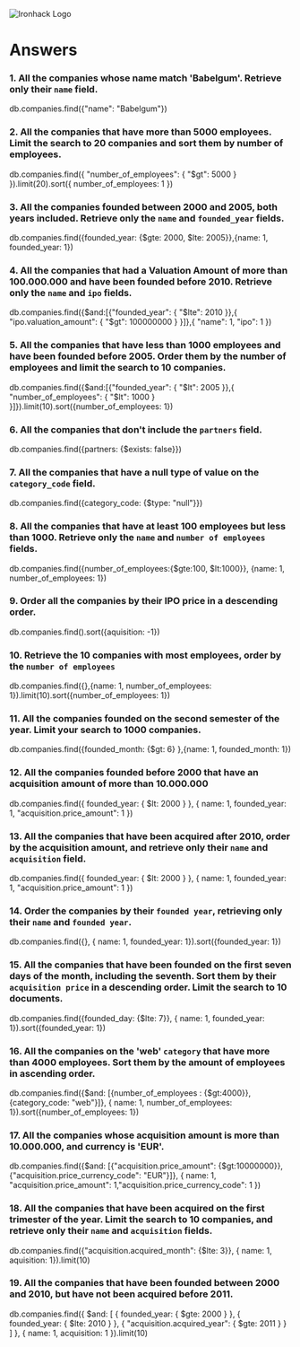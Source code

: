 ![Ironhack Logo](https://i.imgur.com/1QgrNNw.png)

# Answers

### 1. All the companies whose name match 'Babelgum'. Retrieve only their `name` field.

db.companies.find({"name": "Babelgum"})

### 2. All the companies that have more than 5000 employees. Limit the search to 20 companies and sort them by **number of employees**.

db.companies.find({ "number_of_employees": { "$gt": 5000 } }).limit(20).sort({ number_of_employees: 1 }) 


### 3. All the companies founded between 2000 and 2005, both years included. Retrieve only the `name` and `founded_year` fields.
db.companies.find({founded_year: {$gte: 2000, $lte: 2005}},{name: 1, founded_year: 1})


### 4. All the companies that had a Valuation Amount of more than 100.000.000 and have been founded before 2010. Retrieve only the `name` and `ipo` fields.

db.companies.find({$and:[{"founded_year": { "$lte": 2010 }},{ "ipo.valuation_amount": { "$gt": 100000000 } }]},{ "name": 1, "ipo": 1 })

### 5. All the companies that have less than 1000 employees and have been founded before 2005. Order them by the number of employees and limit the search to 10 companies.

db.companies.find({$and:[{"founded_year": { "$lt": 2005 }},{ "number_of_employees": { "$lt": 1000 } }]}).limit(10).sort({number_of_employees: 1})

### 6. All the companies that don't include the `partners` field.

db.companies.find({partners: {$exists: false}})

### 7. All the companies that have a null type of value on the `category_code` field.

db.companies.find({category_code: {$type: "null"}})

### 8. All the companies that have at least 100 employees but less than 1000. Retrieve only the `name` and `number of employees` fields.

db.companies.find({number_of_employees:{$gte:100, $lt:1000}}, {name: 1, number_of_employees: 1})

### 9. Order all the companies by their IPO price in a descending order.
db.companies.find().sort({aquisition: -1})


### 10. Retrieve the 10 companies with most employees, order by the `number of employees`
db.companies.find({},{name: 1, number_of_employees: 1}).limit(10).sort({number_of_employees: 1})



### 11. All the companies founded on the second semester of the year. Limit your search to 1000 companies.

db.companies.find({founded_month: {$gt: 6} },{name: 1, founded_month: 1})

### 12. All the companies founded before 2000 that have an acquisition amount of more than 10.000.000
db.companies.find({ founded_year: { $lt: 2000 } }, { name: 1, founded_year: 1, "acquisition.price_amount": 1 })


### 13. All the companies that have been acquired after 2010, order by the acquisition amount, and retrieve only their `name` and `acquisition` field.

db.companies.find({ founded_year: { $lt: 2000 } }, { name: 1, founded_year: 1, "acquisition.price_amount": 1 })


### 14. Order the companies by their `founded year`, retrieving only their `name` and `founded year`.

db.companies.find({}, { name: 1, founded_year: 1}).sort({founded_year: 1})


### 15. All the companies that have been founded on the first seven days of the month, including the seventh. Sort them by their `acquisition price` in a descending order. Limit the search to 10 documents.

db.companies.find({founded_day: {$lte: 7}}, { name: 1, founded_year: 1}).sort({founded_year: 1})

### 16. All the companies on the 'web' `category` that have more than 4000 employees. Sort them by the amount of employees in ascending order.

db.companies.find({$and: [{number_of_employees : {$gt:4000}},{category_code: "web"}]}, { name: 1, number_of_employees: 1}).sort({number_of_employees: 1})

### 17. All the companies whose acquisition amount is more than 10.000.000, and currency is 'EUR'.

db.companies.find({$and: [{"acquisition.price_amount": {$gt:10000000}},{"acquisition.price_currency_code": "EUR"}]}, { name: 1, "acquisition.price_amount": 1,"acquisition.price_currency_code": 1 })

### 18. All the companies that have been acquired on the first trimester of the year. Limit the search to 10 companies, and retrieve only their `name` and `acquisition` fields.

db.companies.find({"acquisition.acquired_month": {$lte: 3}}, { name: 1, aquisition: 1}).limit(10)

### 19. All the companies that have been founded between 2000 and 2010, but have not been acquired before 2011.

db.companies.find({ $and: [ { founded_year: { $gte: 2000 } }, { founded_year: { $lte: 2010 } }, { "acquisition.acquired_year": { $gte: 2011 } } ] }, { name: 1, acquisition: 1 }).limit(10)
